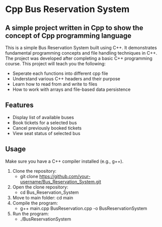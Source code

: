 # Cpp Bus Reservation System

## A simple project written in Cpp to show the concept of Cpp programming language

This is a simple Bus Reservation System built using C++. It demonstrates fundamental programming concepts and file handling techniques in C++. The project was developed after completing a basic C++ programming course. This project will teach you the following:

* Seperate each functions into different cpp file
* Understand various C++ headers and their purpose
* Learn how to read from and write to files
* How to work with arrays and file-based data persistence

## Features

* Display list of available buses
* Book tickets for a selected bus
* Cancel previously booked tickets
* View seat status of selected bus

## Usage

Make sure you have a C++ compiler installed (e.g., g++).

1. Clone the repository:
    - git clone https://github.com/your-username/Bus_Reservation_System.git
2. Open the clone repository:
    - cd Bus_Reservation_System
3. Move to main folder:
    cd main
4. Compile the program:
    - g++ main.cpp BusReservation.cpp -o BusReservationSystem
5. Run the program:
    - ./BusReservationSystem

